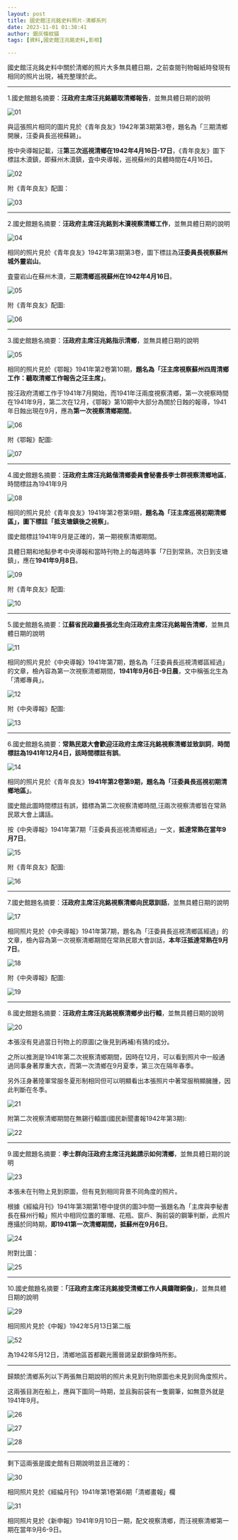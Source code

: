 ```yaml
---
layout: post
title: 國史館汪兆銘史料照片-清鄉系列
date: 2023-11-01 01:38:41
author: 銀灰條紋貓
tags: [資料,國史館汪兆銘史料,影相]

---
```



國史館汪兆銘史料中關於清鄉的照片大多無具體日期，之前查閱刊物報紙時發現有相同的照片出現，補充整理於此。 

* * *

1.國史館題名摘要：**汪政府主席汪兆銘聽取清鄉報告**，並無具體日期的說明

![01](https://s2.loli.net/2023/11/01/wmiBtLvHscISZWy.jpg)

與這張照片相同的圖片見於《青年良友》1942年第3期第3卷，題名為「三期清鄉開展，汪委員長巡視蘇錫」。

按中央導報記載，汪**第三次巡視清鄉在1942年4月16日-17日**，《青年良友》圖下標註木瀆鎮，即蘇州木瀆鎮，査中央導報，巡視蘇州的具體時間在4月16日。

![02](https://s2.loli.net/2023/11/01/Yagpm2M7oL1Bcq8.jpg)

附《青年良友》配圖：

![03](https://s2.loli.net/2023/11/01/4zilPa9As1DUFOk.jpg)

* * *

2.國史館題名摘要：**汪政府主席汪兆銘到木瀆視察清鄉工作**，並無具體日期的說明

![04](https://s2.loli.net/2023/11/01/LNlBJXnsmGrxQP5.jpg)

相同的照片見於《青年良友》1942年第3期第3卷，圖下標註為**汪委員長視察蘇州城外靈岩山**。

査靈岩山在蘇州木瀆，**三期清鄉巡視蘇州在1942年4月16日**。

![05](https://s2.loli.net/2023/11/01/yaL6M9q1sBtS2fP.jpg)

附《青年良友》配圖:

![06](https://s2.loli.net/2023/11/01/IlaUSZuQO5YdCib.jpg)

* * *

3.國史館題名摘要：**汪政府主席汪兆銘指示清鄉**，並無具體日期的說明

![05](https://s2.loli.net/2023/11/01/DZtIx5sY8azTP9Q.jpg)

相同的照片見於《鄂報》1941年第2卷第10期，**題名為「汪主席視察蘇州四周清鄉工作：聽取清鄉工作報告之汪主席」**。

按汪政府清鄉工作于1941年7月開始，而1941年汪兩度視察清鄉，第一次視察時間在1941年9月，第二次在12月，《鄂報》第10期中大部分為關於日蝕的報導，1941年日蝕出現在9月，應為**第一次視察清鄉期間**。

![06](https://s2.loli.net/2023/11/01/7WDgALBaV9yKCFi.jpg)

附《鄂報》配圖:

![07](https://s2.loli.net/2023/11/01/Dg35lebqxfmdvRF.jpg)

* * *

4.國史館題名摘要：**汪政府主席汪兆銘偕清鄉委員會秘書長李士群視察清鄉地區**，時間標註為1941年9月

![08](https://s2.loli.net/2023/11/02/4nOSDE9UAMe6IKN.jpg)

相同的照片見於《青年良友》1941年第2卷第9期，**題名為「汪主席巡視初期清鄉區」，圖下標註「抵支塘鎮後之視察」**。

國史館標註1941年9月是正確的，第一期視察清鄉期間。

具體日期和地點參考中央導報和當時刊物上的每週時事「7日到常熟，次日到支塘鎮」，應在**1941年9月8日**。

![09](https://s2.loli.net/2023/11/02/FjXnWkzLCpARS5Y.jpg)

附《青年良友》配圖:

![10](https://s2.loli.net/2023/11/02/K9uMVlGJbNC7zhZ.jpg)

* * *

5.國史館題名摘要：**江蘇省民政廳長張北生向汪政府主席汪兆銘報告清鄉**，並無具體日期的說明

![11](https://s2.loli.net/2023/11/02/8OkvQcH1bCytGU2.jpg)

相同的照片見於《中央導報》1941年第7期，題名為「汪委員長巡視清鄉區經過」的文章，檢內容為第一次視察清鄉期間，**1941年9月6日-9日晨**，文中稱張北生為「清鄉專員」。

![12](https://s2.loli.net/2023/11/02/igswhk3ufQ4Ejn6.jpg)

附《中央導報》配圖:

![13](https://s2.loli.net/2023/11/02/n5JGafRcNWZk4Cj.jpg)

* * *

6.國史館題名摘要：**常熟民眾大會歡迎汪政府主席汪兆銘視察清鄉並致訓詞**，**時間標註為1941年12月4日，該時間標註有誤**。

![14](https://s2.loli.net/2023/11/02/PayqCgd9BkGZtXQ.jpg)

相同的照片見於《青年良友》**1941年第2卷第9期，題名為「汪委員長巡視初期清鄉地區」**。

國史館此圖時間標註有誤，錯標為第二次視察清鄉時間,汪兩次視察清鄉皆在常熟民眾大會上講話。

按《中央導報》1941年第7期「汪委員長巡視清鄉經過」一文，**抵達常熟在當年9月7日**。

![15](https://s2.loli.net/2023/11/02/97We8zNvHcO4dbY.jpg)

附《青年良友》配圖:

![16](https://s2.loli.net/2023/11/02/taOxLbryNEBYDmd.jpg)

* * *

7.國史館題名摘要：**汪政府主席汪兆銘視察清鄉向民眾訓話**，並無具體日期的說明

![17](https://s2.loli.net/2023/11/02/T4YxKiHNZ6XSPsO.jpg)

相同照片見於《中央導報》1941年第7期，題名為「汪委員長巡視清鄉區經過」的文章，檢內容為第一次視察清鄉期間在常熟民眾大會訓話，**本年汪抵達常熟在9月7日**。

![18](https://s2.loli.net/2023/11/02/vXPEm3sCuyYRz68.jpg)

附《中央導報》配圖:

![19](https://s2.loli.net/2023/11/02/yZlO9aDSghuKvLN.jpg)

* * *

8.國史館題名摘要：**汪政府主席汪兆銘視察清鄉步出行轅**，並無具體日期的說明

![20](https://s2.loli.net/2023/11/02/6uiaOKrVWhzFJmR.jpg)

本張沒有見過當日刊物上的原圖(之後見到再補)有猜的成分。

之所以推測是1941年第二次視察清鄉期間，因時在12月，可以看到照片中一般通過同事身著厚重大衣，而第一次清鄉在9月夏季，第三次在隔年春季。

另外汪身著陸軍常服冬夏形制相同但可以明顯看出本張照片中著常服稍顯臃腫，因此判斷在冬季。

![21](https://s2.loli.net/2023/11/02/ZOoNAYlRWiXQ5TK.jpg)

附第二次視察清鄉期間在無錫行轅圖(國民新聞畫報1942年第3期):

![22](https://s2.loli.net/2023/11/02/dHeb9gMWAYRJ2xV.jpg)

* * *

9.國史館題名摘要：**李士群向汪政府主席汪兆銘請示如何清鄉**，並無具體日期的說明

![23](https://s2.loli.net/2023/11/02/tkS5H26CsOaRbZu.jpg)

本張未在刊物上見到原圖，但有見到相同背景不同角度的照片。

根據《經綸月刊》1941年第3期第1卷中提供的圖3中間一張題名為「主席與李秘書長在蘇州行轅」照片中相同位置的軍帽、花瓶、窗戶、胸前袋的鋼筆判斷，此照片應攝於同時期，**即1941第一次清鄉期間，抵蘇州在9月6日**。

![24](https://s2.loli.net/2023/11/02/p4hNVl1WCkg6Smf.jpg)

附對比圖：

![25](https://s2.loli.net/2023/11/02/FeYhZkON349jJV6.jpg)

* * * 

10.國史館題名摘要：**「汪政府主席汪兆銘接受清鄉工作人員鑄贈銅像」**，並無具體日期的說明


![29](https://s2.loli.net/2023/11/02/8dvH7wTgarJsSVz.jpg)

相同照片見於《中報》1942年5月13日第二版

![52](https://s2.loli.net/2024/12/24/lBkSYg8Cb2Xp1mc.png)

為1942年5月12日，清鄉地區首都觀光團晉謁呈獻銅像時所影。


* * * 

歸類於清鄉系列以下两張無日期說明的照片未見到刊物原圖也未見到同角度照片。

这兩張目測在船上，應與下圖同一時期，並且胸前袋有一隻鋼筆，如無意外就是1941年9月。

![26](https://s2.loli.net/2023/11/02/Plw12YOnthEJBL4.jpg)

![27](https://s2.loli.net/2023/11/02/nGg8BRwjuM3s7eb.jpg)

![28](https://s2.loli.net/2023/11/02/c7vdRtOn4xS1NZy.jpg)  



* * * 

剩下這兩張是國史館有日期說明並且正確的：

![30](https://s2.loli.net/2023/11/02/4dt57BEMKq8mvaO.jpg)

相同照片見於《經綸月刊》1941年第1卷第6期「清鄉畫報」欄

![31](https://s2.loli.net/2023/11/02/BhdSZNQs6DercpX.jpg)

相同照片見於《新申報》1941年9月10日一期，配文視察清鄉，而汪視察清鄉第一期在當年9月6-9日。








